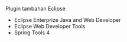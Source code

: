 Plugin tambahan Eclipse
- Eclipse Enterprize Java and Web Developer
- Eclipse Web Developer Tools
- Spring Tools 4
